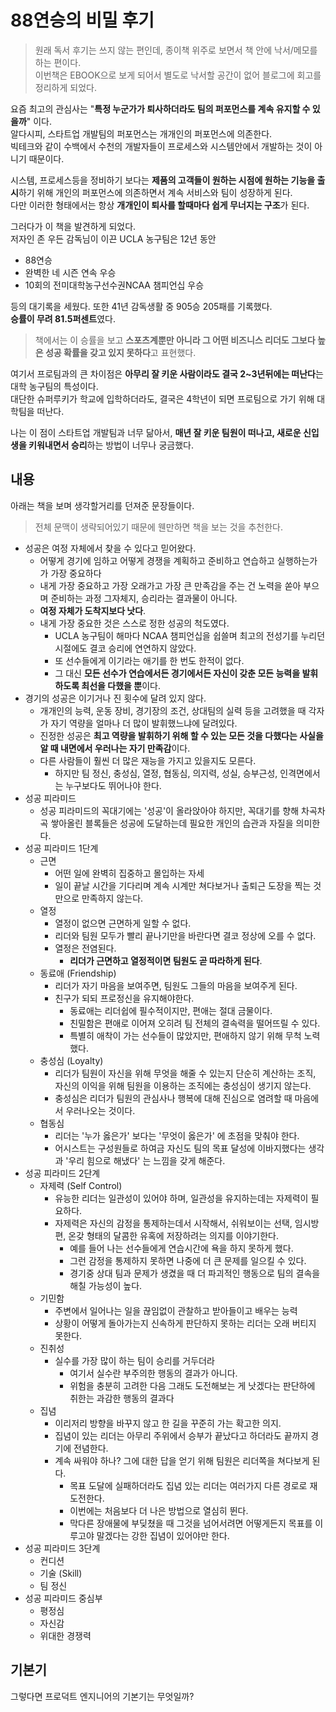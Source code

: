 # 88연승의 비밀 후기

> 원래 독서 후기는 쓰지 않는 편인데, 종이책 위주로 보면서 책 안에 낙서/메모를 하는 편이다.  
> 이번책은 EBOOK으로 보게 되어서 별도로 낙서할 공간이 없어 블로그에 회고를 정리하게 되었다.
 
요즘 최고의 관심사는 "**특정 누군가가 퇴사하더라도 팀의 퍼포먼스를 계속 유지할 수 있을까**" 이다.  
알다시피, 스타트업 개발팀의 퍼포먼스는 개개인의 퍼포먼스에 의존한다.  
빅테크와 같이 수백에서 수천의 개발자들이 프로세스와 시스템안에서 개발하는 것이 아니기 때문이다.  
  
시스템, 프로세스등을 정비하기 보다는 **제품의 고객들이 원하는 시점에 원하는 기능을 출시**하기 위해 개인의 퍼포먼스에 의존하면서 계속 서비스와 팀이 성장하게 된다.  
다만 이러한 형태에서는 항상 **개개인이 퇴사를 할때마다 쉽게 무너지는 구조**가 된다.  

그러다가 이 책을 발견하게 되었다.  
저자인 존 우든 감독님이 이끈 UCLA 농구팀은 12년 동안 

* 88연승 
* 완벽한 네 시즌 연속 우승 
* 10회의 전미대학농구선수권NCAA 챔피언십 우승

등의 대기록을 세웠다.
또한 41년 감독생활 중 905승 205패를 기록했다.  
**승률이 무려 81.5퍼센트**였다.

> 책에서는 이 승률을 보고 **스포츠계뿐만 아니라 그 어떤 비즈니스 리더도 그보다 높은 성공 확률을 갖고 있지 못하다**고 표현했다.

여기서 프로팀과의 큰 차이점은 **아무리 잘 키운 사람이라도 결국 2~3년뒤에는 떠난다**는 대학 농구팀의 특성이다.  
대단한 슈퍼루키가 학교에 입학하더라도, 결국은 4학년이 되면 프로팀으로 가기 위해 대학팀을 떠난다.  
  
나는 이 점이 스타트업 개발팀과 너무 닮아서, **매년 잘 키운 팀원이 떠나고, 새로운 신입생을 키워내면서 승리**하는 방법이 너무나 궁금했다.  

## 내용

아래는 책을 보며 생각할거리를 던져준 문장들이다.  

> 전체 문맥이 생략되어있기 때문에 웬만하면 책을 보는 것을 추천한다.

* 성공은 여정 자체에서 찾을 수 있다고 믿어왔다.
  * 어떻게 경기에 임하고 어떻게 경쟁을 계획하고 준비하고 연습하고 실행하는가가 가장 중요하다
  * 내게 가장 중요하고 가장 오래가고 가장 큰 만족감을 주는 건 노력을 쏟아 부으며 준비하는 과정 그자체지, 승리라는 결과물이 아니다.
  * **여정 자체가 도착지보다 낫다**.
  * 내게 가장 중요한 것은 스스로 정한 성공의 척도였다.
    * UCLA 농구팀이 해마다 NCAA 챔피언십을 쉽쓸며 최고의 전성기를 누리던 시절에도 결코 승리에 연연하지 않았다.
    * 또 선수들에게 이기라는 애기를 한 번도 한적이 없다.
    * 그 대신 **모든 선수가 연습에서든 경기에서든 자신이 갖춘 모든 능력을 발휘하도록 최선을 다했을 뿐**이다.
* 경기의 성공은 이기거나 진 횟수에 달려 있지 않다.
  * 개개인의 능력, 운동 장비, 경기장의 조건, 상대팀의 실력 등을 고려했을 때 각자가 자기 역량을 얼마나 더 많이 발휘했느냐에 달려있다.
  * 진정한 성공은 **최고 역량을 발휘하기 위해 할 수 있는 모든 것을 다했다는 사실을 알 때 내면에서 우러나는 자기 만족감**이다.
  * 다른 사람들이 훨씬 더 많은 재능을 가지고 있을지도 모른다.
    * 하지만 팀 정신, 충성심, 열정, 협동심, 의지력, 성실, 승부근성, 인격면에서는 누구보다도 뛰어나야 한다.
* 성공 피라미드
  * 성공 피라미드의 꼭대기에는 '성공'이 올라앉아야 하지만, 꼭대기를 향해 차곡차곡 쌓아올린 블록들은 성공에 도달하는데 필요한 개인의 습관과 자질을 의미한다.
* 성공 피라미드 1단계
  * 근면
    * 어떤 일에 완벽히 집중하고 몰입하는 자세
    * 일이 끝날 시간을 기다리며 계속 시계만 쳐다보거나 출퇴근 도장을 찍는 것만으로 만족하지 않는다.
  * 열정
    * 열정이 없으면 근면하게 일할 수 없다.
    * 리더와 팀원 모두가 빨리 끝나기만을 바란다면 결코 정상에 오를 수 없다.
    * 열정은 전염된다.
      * **리더가 근면하고 열정적이면 팀원도 곧 따라하게 된다**.
  * 동료애 (Friendship)
    * 리더가 자기 마음을 보여주면, 팀원도 그들의 마음을 보여주게 된다.
    * 친구가 되되 프로정신을 유지해야한다.
      * 동료애는 리더쉽에 필수적이지만, 편애는 절대 금물이다.
      * 친밀함은 편애로 이어져 오히려 팀 전체의 결속력을 떨어뜨릴 수 있다.
      * 특별히 애착이 가는 선수들이 많았지만, 편애하지 않기 위해 무척 노력했다.
  * 충성심 (Loyalty)
    * 리더가 팀원이 자신을 위해 무엇을 해줄 수 있는지 단순히 계산하는 조직, 자신의 이익을 위해 팀원을 이용하는 조직에는 충성심이 생기지 않는다.
    * 충성심은 리더가 팀원의 관심사나 행복에 대해 진심으로 염려할 때 마음에서 우러나오는 것이다.
  * 협동심
    * 리더는 '누가 옳은가' 보다는 '무엇이 옳은가' 에 초점을 맞춰야 한다.
    * 어시스트는 구성원들로 하여금 자신도 팀의 목표 달성에 이바지했다는 생각과 '우리 힘으로 해냈다' 는 느낌을 갖게 해준다.
* 성공 피라미드 2단계
  * 자제력 (Self Control)
    * 유능한 리더는 일관성이 있어야 하며, 일관성을 유지하는데는 자제력이 필요하다.
    * 자제력은 자신의 감정을 통제하는데서 시작해서, 쉬워보이는 선택, 임시방편, 온갖 형태의 달콤한 유혹에 저장하려는 의지를 이야기한다.
      * 예를 들어 나는 선수들에게 연습시간에 욕을 하지 못하게 했다.
      * 그런 감정을 통제하지 못하면 나중에 더 큰 문제를 일으킬 수 있다.
      * 경기중 상대 팀과 문제가 생겼을 때 더 파괴적인 행동으로 팀의 결속을 해칠 가능성이 높다.
  * 기민함
    * 주변에서 일어나는 일을 끊임없이 관찰하고 받아들이고 배우는 능력
    * 상황이 어떻게 돌아가는지 신속하게 판단하지 못하는 리더는 오래 버티지 못한다.
  * 진취성
    * 실수를 가장 많이 하는 팀이 승리를 거두더라
      * 여기서 실수란 부주의한 행동의 결과가 아니다.
      * 위험을 충분히 고려한 다음 그래도 도전해보는 게 낫겠다는 판단하에 취한는 과감한 행동의 결과다
  * 집념
    * 이리저리 방향을 바꾸지 않고 한 길을 꾸준히 가는 확고한 의지.
    * 집념이 있는 리더는 아무리 주위에서 승부가 끝났다고 하더라도 끝까지 경기에 전념한다.
    * 계속 싸워야 하나? 그에 대한 답을 얻기 위해 팀원은 리더쪽을 쳐다보게 된다.
      * 목표 도달에 실패하더라도 집념 있는 리더는 여러가지 다른 경로로 재도전한다.
      * 이번에는 처음보다 더 나은 방법으로 열심히 뛴다.
      * 막다른 장애물에 부딪쳤을 때 그것을 넘어서려면 어떻게든지 목표를 이루고야 말겠다는 강한 집념이 있어야만 한다.
* 성공 피라미드 3단계
  * 컨디션
  * 기술 (Skill)
  * 팀 정신
* 성공 피라미드 중심부
  * 평정심
  * 자신감
  * 위대한 경쟁력

## 기본기

그렇다면 프로덕트 엔지니어의 기본기는 무엇일까?  
